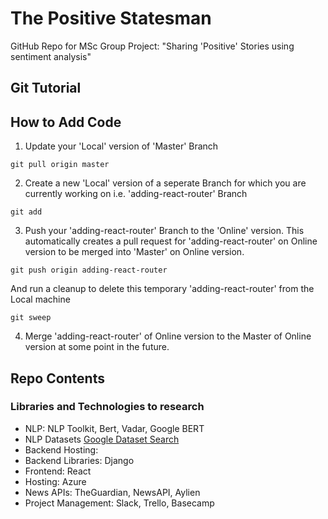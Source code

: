 # The Positive Statesman
GitHub Repo for MSc Group Project: "Sharing 'Positive' Stories using sentiment analysis"

## Git Tutorial
## How to Add Code
1. Update your 'Local' version of 'Master' Branch
```
git pull origin master
```

2. Create a new 'Local' version of a seperate Branch for which you are currently working on i.e. 'adding-react-router' Branch
```
git add
```

3. Push your 'adding-react-router' Branch to the 'Online' version. This automatically creates a pull request for 'adding-react-router' on Online version to be merged into 'Master' on Online version.
```
git push origin adding-react-router
```

And run a cleanup to delete this temporary 'adding-react-router' from the Local machine
```
git sweep
```

4. Merge 'adding-react-router' of Online version to the Master of Online version at some point in the future.


## Repo Contents

### Libraries and Technologies to research
- NLP: NLP Toolkit, Bert, Vadar, Google BERT
- NLP Datasets [Google Dataset Search](https://toolbox.google.com/datasetsearch/search?query=positive%20sentiment)
- Backend Hosting:
- Backend Libraries: Django
- Frontend: React
- Hosting: Azure
- News APIs: TheGuardian, NewsAPI, Aylien
- Project Management: Slack, Trello, Basecamp
